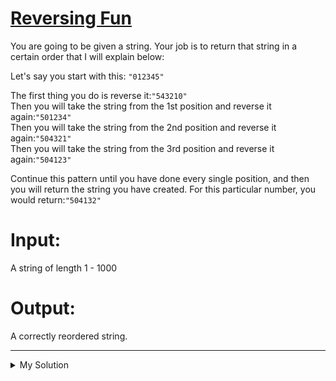# [Reversing Fun](https://www.codewars.com/kata/566efcfbf521a3cfd2000056)

You are going to be given a string. Your job is to return that string in a certain order that I will explain below:

Let's say you start with this: `"012345"`

The first thing you do is reverse it:`"543210"`  
Then you will take the string from the 1st position and reverse it again:`"501234"`  
Then you will take the string from the 2nd position and reverse it again:`"504321"`  
Then you will take the string from the 3rd position and reverse it again:`"504123"`

Continue this pattern until you have done every single position, and then you will return the string you have created.
For this particular number, you would return:`"504132"`

# Input:

A string of length 1 - 1000

# Output:

A correctly reordered string.

---

<details><summary>My Solution</summary>

```js
function flipNumber(n) {
  let output = ''
  let arr = n.split('')

  while (arr.length > 0) {
    output += arr.pop()
    arr.reverse()
  }

  return output
}
```

</details>
